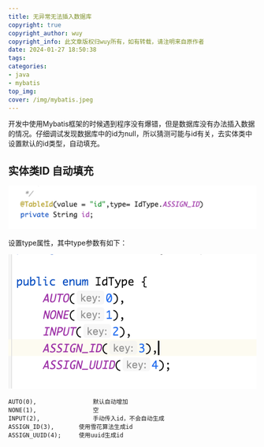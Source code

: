 ```yaml
---
title: 无异常无法插入数据库
copyright: true
copyright_author: wuy
copyright_info: 此文章版权归wuy所有，如有转载，请注明来自原作者
date: 2024-01-27 18:50:38
tags:
categories: 
- java
- mybatis
top_img:
cover: /img/mybatis.jpeg
---
```




开发中使用Mybatis框架的时候遇到程序没有爆错，但是数据库没有办法插入数据的情况。仔细调试发现数据库中的id为null，所以猜测可能与id有关，去实体类中设置默认的id类型，自动填充。



## 实体类ID 自动填充



![image-20240127232400531](assets/image-20240127232400531.png)

设置type属性，其中type参数有如下：

![image-20240127232434937](assets/image-20240127232434937.png)



```
AUTO(0), 				默认自动增加
NONE(1),				空
INPUT(2),				手动传入id，不会自动生成
ASSIGN_ID(3),		使用雪花算法生成id
ASSIGN_UUID(4);		使用uuid生成id
```